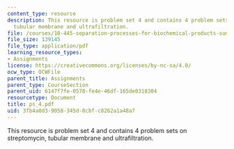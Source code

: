 ```yaml
---
content_type: resource
description: This resource is problem set 4 and contains 4 problem sets on streptomycin,
  tubular membrane and ultrafiltration.
file: /courses/10-445-separation-processes-for-biochemical-products-summer-2005/3fb4a0d39058345d8cbfc8262a1a48a7_ps_4.pdf
file_size: 139145
file_type: application/pdf
learning_resource_types:
- Assignments
license: https://creativecommons.org/licenses/by-nc-sa/4.0/
ocw_type: OCWFile
parent_title: Assignments
parent_type: CourseSection
parent_uid: 6147f7fe-0578-fe4e-46df-165de0318304
resourcetype: Document
title: ps_4.pdf
uid: 3fb4a0d3-9058-345d-8cbf-c8262a1a48a7
---
```

This resource is problem set 4 and contains 4 problem sets on streptomycin, tubular membrane and ultrafiltration.